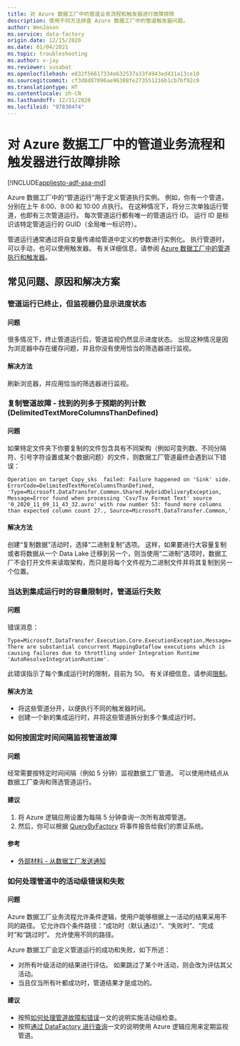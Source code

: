 ```yaml
---
title: 对 Azure 数据工厂中的管道业务流程和触发器进行故障排除
description: 使用不同方法排查 Azure 数据工厂中的管道触发器问题。
author: WenJason
ms.service: data-factory
origin.date: 12/15/2020
ms.date: 01/04/2021
ms.topic: troubleshooting
ms.author: v-jay
ms.reviewer: susabat
ms.openlocfilehash: e832f56617334e632537a33f4943ed431a13ce10
ms.sourcegitcommit: cf3d8d87096ae96388fe273551216b1cb7bf92c0
ms.translationtype: HT
ms.contentlocale: zh-CN
ms.lasthandoff: 12/31/2020
ms.locfileid: "97830474"
---
```

# <a name="troubleshoot-pipeline-orchestration-and-triggers-in-azure-data-factory"></a>对 Azure 数据工厂中的管道业务流程和触发器进行故障排除

[!INCLUDE[appliesto-adf-asa-md](includes/appliesto-adf-asa-md.md)]

Azure 数据工厂中的“管道运行”用于定义管道执行实例。 例如，你有一个管道，分别在上午 8:00、9:00 和 10:00 点执行。 在这种情况下，将分三次单独运行管道，也即有三次管道运行。 每次管道运行都有唯一的管道运行 ID。 运行 ID 是标识该特定管道运行的 GUID（全局唯一标识符）。

管道运行通常通过将自变量传递给管道中定义的参数进行实例化。 执行管道时，可以手动，也可以使用触发器。 有关详细信息，请参阅 [Azure 数据工厂中的管道执行和触发器](concepts-pipeline-execution-triggers.md)。

## <a name="common-issues-causes-and-solutions"></a>常见问题、原因和解决方案

### <a name="pipeline-run-is-killed-but-the-monitor-still-shows-progress-status"></a>管道运行已终止，但监视器仍显示进度状态

#### <a name="issue"></a>问题
很多情况下，终止管道运行后，管道监视仍然显示进度状态。 出现这种情况是因为浏览器中存在缓存问题，并且你没有使用恰当的筛选器进行监视。

#### <a name="resolution"></a>解决方法
刷新浏览器，并应用恰当的筛选器进行监视。
 
### <a name="copy-pipeline-failure--found-more-columns-than-expected-column-count-delimitedtextmorecolumnsthandefined"></a>复制管道故障 - 找到的列多于预期的列计数 (DelimitedTextMoreColumnsThanDefined)

#### <a name="issue"></a>问题  
如果特定文件夹下你要复制的文件包含具有不同架构（例如可变列数、不同分隔符、引号字符设置或某个数据问题）的文件，则数据工厂管道最终会遇到以下错误：

`
Operation on target Copy_sks  failed: Failure happened on 'Sink' side.
ErrorCode=DelimitedTextMoreColumnsThanDefined,
'Type=Microsoft.DataTransfer.Common.Shared.HybridDeliveryException,
Message=Error found when processing 'Csv/Tsv Format Text' source '0_2020_11_09_11_43_32.avro' with row number 53: found more columns than expected column count 27.,
Source=Microsoft.DataTransfer.Common,'
`

#### <a name="resolution"></a>解决方法
创建“复制数据”活动时，选择“二进制复制”选项。 这样，如果要进行大容量复制或者将数据从一个 Data Lake 迁移到另一个，则当使用“二进制”选项时，数据工厂不会打开文件来读取架构，而只是将每个文件视为二进制文件并将其复制到另一个位置。

### <a name="pipeline-run-fails-when-capacity-limit-of-integration-runtime-is-reached"></a>当达到集成运行时的容量限制时，管道运行失败

#### <a name="issue"></a>问题
错误消息：

`
Type=Microsoft.DataTransfer.Execution.Core.ExecutionException,Message=There are substantial concurrent MappingDataflow executions which is causing failures due to throttling under Integration Runtime 'AutoResolveIntegrationRuntime'.
`

此错误指示了每个集成运行时的限制，目前为 50。 有关详细信息，请参阅[限制](/azure-resource-manager/management/azure-subscription-service-limits#version-2)。

#### <a name="resolution"></a>解决方法 
- 将这些管道分开，以便执行不同的触发器时间。
- 创建一个新的集成运行时，并将这些管道拆分到多个集成运行时。

### <a name="how-to-monitor-pipeline-failures-on-regular-interval"></a>如何按固定时间间隔监视管道故障

#### <a name="issue"></a>问题
经常需要按特定时间间隔（例如 5 分钟）监视数据工厂管道。 可以使用终结点从数据工厂查询和筛选管道运行。 

#### <a name="recommendation"></a>建议
1. 将 Azure 逻辑应用设置为每隔 5 分钟查询一次所有故障管道。
2. 然后，你可以根据 [QueryByFactory](https://docs.microsoft.com/rest/api/datafactory/pipelineruns/querybyfactory) 将事件报告给我们的票证系统。

#### <a name="reference"></a>参考
- [外部材料 - 从数据工厂发送通知](https://www.mssqltips.com/sqlservertip/5962/send-notifications-from-an-azure-data-factory-pipeline--part-2/)

### <a name="how-to-handle-activity-level-errors-and-failures-in-pipelines"></a>如何处理管道中的活动级错误和失败

#### <a name="issue"></a>问题
Azure 数据工厂业务流程允许条件逻辑，使用户能够根据上一活动的结果采用不同的路径。 它允许四个条件路径：“成功时（默认通过）”、“失败时”、“完成时”和“跳过时”。 允许使用不同的路径。

Azure 数据工厂会定义管道运行的成功和失败，如下所述：

- 对所有叶级活动的结果进行评估。 如果跳过了某个叶活动，则会改为评估其父活动。
- 当且仅当所有叶都成功时，管道结果才是成功的。

#### <a name="recommendation"></a>建议
- 按照[如何处理管道故障和错误](https://techcommunity.microsoft.com/t5/azure-data-factory/understanding-pipeline-failures-and-error-handling/ba-p/1630459)一文的说明实施活动级检查。
- 按照[通过 DataFactory 进行查询](https://docs.microsoft.com/rest/api/datafactory/pipelineruns/querybyfactory)一文的说明使用 Azure 逻辑应用来定期监视管道。

